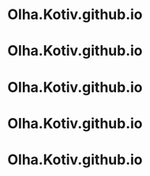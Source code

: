# Olha.Kotiv.github.io
# Olha.Kotiv.github.io
# Olha.Kotiv.github.io
# Olha.Kotiv.github.io
# Olha.Kotiv.github.io
